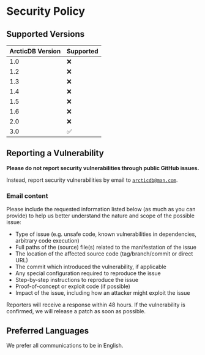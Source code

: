 # Security Policy

## Supported Versions

| ArcticDB Version |       Supported      |
| ---------------- | -------------------- |
| 1.0              |          :x:         |
| 1.2              |          :x:         |
| 1.3              |          :x:         |
| 1.4              |          :x:         |
| 1.5              |          :x:         |
| 1.6              |          :x:         |
| 2.0              |          :x:         |
| 3.0              |  :white_check_mark:  |

## Reporting a Vulnerability

**Please do not report security vulnerabilities through public GitHub issues.**

Instead, report security vulnerabilities by email to [`arcticdb@man.com`](mailto:arcticdb@man.com).

### Email content

Please include the requested information listed below (as much as you can provide) to help us better understand the nature and scope of the possible issue:

  * Type of issue (e.g. unsafe code, known vulnerabilities in dependencies, arbitrary code execution)
  * Full paths of the (source) file(s) related to the manifestation of the issue
  * The location of the affected source code (tag/branch/commit or direct URL)
  * The commit which introduced the vulnerability, if applicable
  * Any special configuration required to reproduce the issue
  * Step-by-step instructions to reproduce the issue
  * Proof-of-concept or exploit code (if possible)
  * Impact of the issue, including how an attacker might exploit the issue

Reporters will receive a response within 48 hours. If the vulnerability is confirmed, we will release a patch as soon as possible.

## Preferred Languages

We prefer all communications to be in English.

